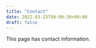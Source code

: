 ```yaml
---
title: "Contact"
date: 2022-03-25T00:09:30+09:00
draft: false
---
```


This page has contact information.